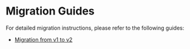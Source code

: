 # Migration Guides

For detailed migration instructions, please refer to the following guides:

- [Migration from v1 to v2](./docs/migrations/v1-to-v2.md)
